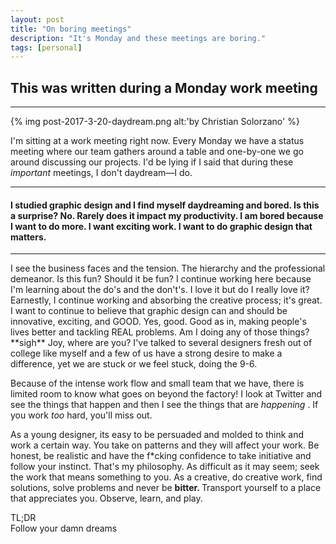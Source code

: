 ```yaml
---
layout: post
title: "On boring meetings"
description: "It's Monday and these meetings are boring."
tags: [personal]
---
```


<h2>This was written during a Monday work meeting</h2>
<hr>

{% img post-2017-3-20-daydream.png alt:'by Christian Solorzano' %}


<p> I'm sitting at a work meeting right now. Every Monday we have a status meeting where our team gathers around a table and one-by-one we go around discussing our projects. I'd be lying if I said that during these <em>important</em> meetings, I don't daydream—I do. </p>
<hr>
<h4>I studied graphic design and I find myself daydreaming and bored. Is this a surprise? No. Rarely does it impact my productivity. I am bored because I want to do more. I want exciting work. I want to do <b> graphic design </b> that matters. </h4>

<hr>

<p>
I see the business faces and the tension. The hierarchy and the professional demeanor. Is this fun? Should it be fun? I continue working here because I'm learning about the do's and the don't's. I love it but do I really love it? Earnestly, I continue working and absorbing the creative process; it's great. I want to continue to believe that graphic design can and should be innovative, exciting, and GOOD. Yes, good. Good as in, making people's lives better and tackling REAL problems. Am I doing any of those things? **sigh**  Joy, where are you? I've talked to several designers fresh out of college like myself and a few of us have a strong desire to make a difference, yet we are stuck or we feel stuck, doing the 9-6.

</p>

<p>
Because of the intense work flow and small team that we have, there is limited room to know what goes on beyond the factory!  I look at Twitter and see the things that happen and then I see the things that are <em> happening </em>. If you work <em> too</em> hard, you'll miss out.
</p>

<p>
As a young designer, its easy to be persuaded and molded to think and work a certain way. You take on patterns and they will affect your work. Be honest, be realistic and have the f*cking confidence to take initiative and follow your instinct. That's my philosophy. As difficult as it may seem; seek the work that means something to you. As a creative, do creative work, find solutions, solve problems and never be <b> bitter. </b> Transport yourself to a place that appreciates you. Observe, learn, and play.
</p>

<p>
TL;DR <br>
Follow your damn dreams
</p>







